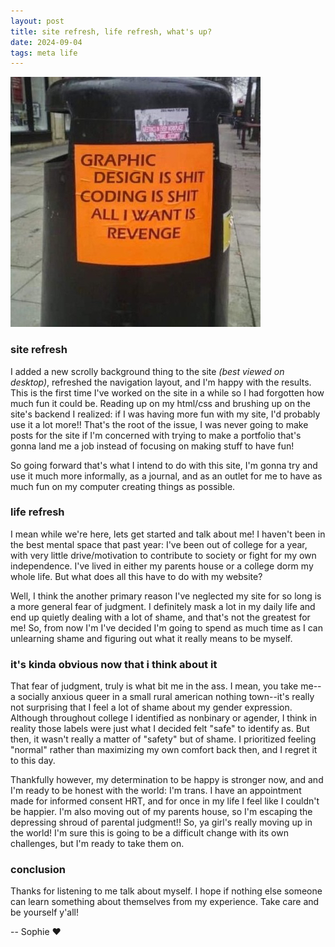 ```yaml
---
layout: post
title: site refresh, life refresh, what's up?
date: 2024-09-04
tags: meta life
---
```

![a trash can with an orange poster posted on the side, it reads "graphic design is shit, coding is shit, all I want is revenge" in bold capital letters.](/assets/revenge.png "the vibe lately")
### site refresh 
I added a new scrolly background thing to the site *(best viewed on desktop)*, refreshed the navigation layout, and I'm happy with the results. This is the first time I've worked on the site in a while so I had forgotten how much fun it could be. Reading up on my html/css and brushing up on the site's backend I realized: if I was having more fun with my site, I'd probably use it a lot more!! That's the root of the issue, I was never going to make posts for the site if I'm concerned with trying to make a portfolio that's gonna land me a job instead of focusing on making stuff to have fun!

So going forward that's what I intend to do with this site, I'm gonna try and use it much more informally, as a journal, and as an outlet for me to have as much fun on my computer creating things as possible.

### life refresh
I mean while we're here, lets get started and talk about me! I haven't been in the best mental space that past year: I've been out of college for a year, with very little drive/motivation to contribute to society or fight for my own independence. I've lived in either my parents house or a college dorm my whole life. But what does all this have to do with my website?

Well, I think the another primary reason I've neglected my site for so long is a more general fear of judgment. I definitely mask a lot in my daily life and end up quietly dealing with a lot of shame, and that's not the greatest for me! So, from now I'm I've decided I'm going to spend as much time as I can unlearning shame and figuring out what it really means to be myself.

### it's kinda obvious now that i think about it
That fear of judgment, truly is what bit me in the ass. I mean, you take me--a socially anxious queer in a small rural american nothing town--it's really not surprising that I feel a lot of shame about my gender expression. Although throughout college I identified as nonbinary or agender, I think in reality those labels were just what I decided felt "safe" to identify as. But then, it wasn't really a matter of "safety" but of shame. I prioritized feeling "normal" rather than maximizing my own comfort back then, and I regret it to this day.

Thankfully however, my determination to be happy is stronger now, and and I'm ready to be honest with the world: I'm trans. I have an appointment made for informed consent HRT, and for once in my life I feel like I couldn't be happier. I'm also moving out of my parents house, so I'm escaping the depressing shroud of parental judgment!! So, ya girl's really moving up in the world! I'm sure this is going to be a difficult change with its own challenges, but I'm ready to take them on.

### conclusion
Thanks for listening to me talk about myself. I hope if nothing else someone can learn something about themselves from my experience. Take care and be yourself y'all!

-- Sophie &hearts;
